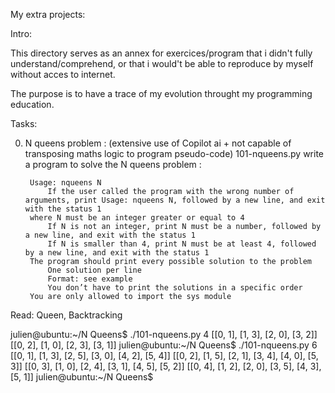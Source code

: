My extra projects:

Intro:

This directory serves as an annex for exercices/program that i didn't fully understand/comprehend, or that i would't be able to reproduce by myself without acces to internet.

The purpose is to have a trace of my evolution throught my programming education.


Tasks:

0. N queens problem : (extensive use of Copilot ai + not capable of transposing maths logic to program pseudo-code)
    101-nqueens.py
        write a program to solve the N queens problem : 

        Usage: nqueens N
            If the user called the program with the wrong number of arguments, print Usage: nqueens N, followed by a new line, and exit with the status 1
        where N must be an integer greater or equal to 4
            If N is not an integer, print N must be a number, followed by a new line, and exit with the status 1
            If N is smaller than 4, print N must be at least 4, followed by a new line, and exit with the status 1
        The program should print every possible solution to the problem
            One solution per line
            Format: see example
            You don’t have to print the solutions in a specific order
        You are only allowed to import the sys module

Read: Queen, Backtracking

julien@ubuntu:~/N Queens$ ./101-nqueens.py 4
[[0, 1], [1, 3], [2, 0], [3, 2]]
[[0, 2], [1, 0], [2, 3], [3, 1]]
julien@ubuntu:~/N Queens$ ./101-nqueens.py 6
[[0, 1], [1, 3], [2, 5], [3, 0], [4, 2], [5, 4]]
[[0, 2], [1, 5], [2, 1], [3, 4], [4, 0], [5, 3]]
[[0, 3], [1, 0], [2, 4], [3, 1], [4, 5], [5, 2]]
[[0, 4], [1, 2], [2, 0], [3, 5], [4, 3], [5, 1]]
julien@ubuntu:~/N Queens$ 
